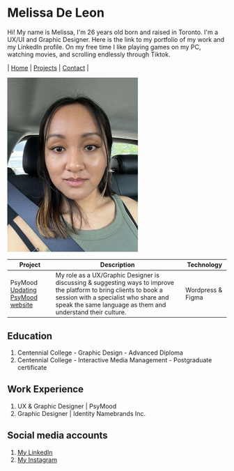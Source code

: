 # Melissa De Leon
Hi! My name is Melissa, I'm 26 years old born and raised in Toronto. I'm a UX/UI and Graphic Designer. Here is the link to my portfolio of my work and my LinkedIn profile. On my free time I like playing games on my PC, watching movies, and scrolling endlessly through Tiktok.

| [Home](index.md) | [Projects](projects.md) | [Contact](contact.md) |

<img src="/_readme/melissa-deleon.jpg" width="300">


| Project | Description | Technology | 
| ----------- | ----------- | ----------- |
| PsyMood [Updating PsyMood website](https://www.melissa-deleon.ca/psymood-website) | My role as a UX/Graphic Designer is discussing & suggesting ways to improve the platform to bring clients to book a session with a specialist who share and speak the same language as them and understand their culture. | Wordpress & Figma |


## Education
1. Centennial College - Graphic Design - Advanced Diploma
2. Centennial College - Interactive Media Management - Postgraduate certificate

## Work Experience
1. UX & Graphic Designer | PsyMood
2. Graphic Designer | Identity Namebrands Inc.

## Social media accounts
1. [My LinkedIn](https://www.linkedin.com/in/melissa-de-leon-08074013a/)
2. [My Instagram](https://www.instagram.com/melissad.leon/?igshid=NGVhN2U2NjQ0Yg%3D%3D)   
